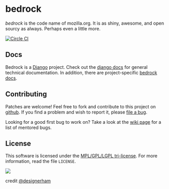 bedrock
=======

*bedrock* is the code name of mozilla.org. It is as shiny,
awesome, and open sourcy as always. Perhaps even a little more.

[![Circle CI](https://circleci.com/gh/mozilla/bedrock.svg?style=svg)](https://circleci.com/gh/mozilla/bedrock)

Docs
----

Bedrock is a [Django][django] project. Check out the [django docs][dj-docs] for
general technical documentation. In addition, there are project-specific
[bedrock docs][br-docs].

[django]: https://www.djangoproject.com/
[dj-docs]: https://docs.djangoproject.com/
[br-docs]: http://bedrock.readthedocs.org/

Contributing
------------

Patches are welcome! Feel free to fork and contribute to this project on
[github][gh-bedrock]. If you find a problem and wish to report it, please [file
a bug][bugzilla].

Looking for a good first bug to work on? Take a look at the [wiki page][wiki] for a
list of mentored bugs.

[gh-bedrock]: https://github.com/mozilla/bedrock
[bugzilla]: https://bugzilla.mozilla.org/enter_bug.cgi?product=www.mozilla.org&component=Bedrock
[wiki]: https://wiki.mozilla.org/Webdev/GetInvolved/mozilla.org#Mentored_Bugs

License
-------

This software is licensed under the [MPL/GPL/LGPL tri-license][MPL]. For more
information, read the file ``LICENSE``.

[MPL]: https://www.mozilla.org/MPL/

![](http://i.imgur.com/ElotJSI.jpg)

credit [@designerham](https://github.com/designerham)
